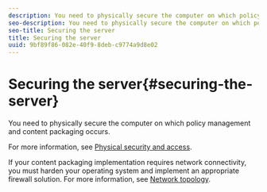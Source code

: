 ```yaml
---
description: You need to physically secure the computer on which policy management and content packaging occurs.
seo-description: You need to physically secure the computer on which policy management and content packaging occurs.
seo-title: Securing the server
title: Securing the server
uuid: 9bf89f86-082e-40f9-8deb-c9774a9d8e02
---
```


# Securing the server{#securing-the-server}

You need to physically secure the computer on which policy management and content packaging occurs.

For more information, see [Physical security and access](../../secure-deployment-guidelines/physical-sec-and-access.md).

If your content packaging implementation requires network connectivity, you must harden your operating system and implement an appropriate firewall solution. For more information, see [Network topology](../../secure-deployment-guidelines/overview/network-topology.md). 
